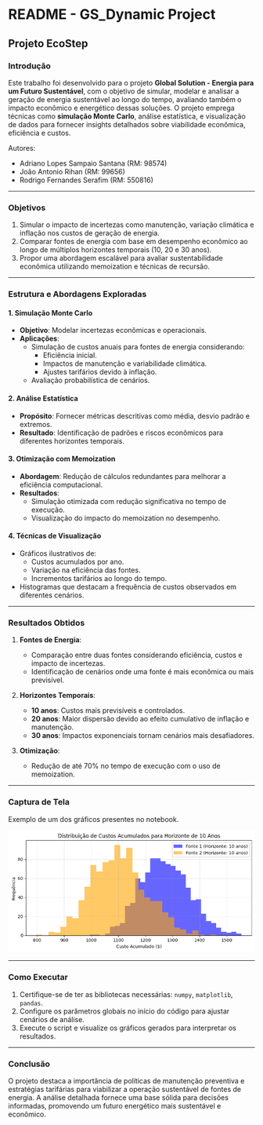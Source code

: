 # **README - GS_Dynamic Project**

## **Projeto EcoStep**

### **Introdução**
Este trabalho foi desenvolvido para o projeto **Global Solution - Energia para um Futuro Sustentável**, com o objetivo de simular, modelar e analisar a geração de energia sustentável ao longo do tempo, avaliando também o impacto econômico e energético dessas soluções. O projeto emprega técnicas como **simulação Monte Carlo**, análise estatística, e visualização de dados para fornecer insights detalhados sobre viabilidade econômica, eficiência e custos.

Autores:  
- Adriano Lopes Sampaio Santana (RM: 98574)  
- João Antonio Rihan (RM: 99656)  
- Rodrigo Fernandes Serafim (RM: 550816)

---

### **Objetivos**
1. Simular o impacto de incertezas como manutenção, variação climática e inflação nos custos de geração de energia.
2. Comparar fontes de energia com base em desempenho econômico ao longo de múltiplos horizontes temporais (10, 20 e 30 anos).
3. Propor uma abordagem escalável para avaliar sustentabilidade econômica utilizando memoization e técnicas de recursão.

---

### **Estrutura e Abordagens Exploradas**

#### **1. Simulação Monte Carlo**
- **Objetivo**: Modelar incertezas econômicas e operacionais.
- **Aplicações**: 
  - Simulação de custos anuais para fontes de energia considerando:
    - Eficiência inicial.
    - Impactos de manutenção e variabilidade climática.
    - Ajustes tarifários devido à inflação.
  - Avaliação probabilística de cenários.

#### **2. Análise Estatística**
- **Propósito**: Fornecer métricas descritivas como média, desvio padrão e extremos.
- **Resultado**: Identificação de padrões e riscos econômicos para diferentes horizontes temporais.

#### **3. Otimização com Memoization**
- **Abordagem**: Redução de cálculos redundantes para melhorar a eficiência computacional.
- **Resultados**: 
  - Simulação otimizada com redução significativa no tempo de execução.
  - Visualização do impacto do memoization no desempenho.

#### **4. Técnicas de Visualização**
- Gráficos ilustrativos de:
  - Custos acumulados por ano.
  - Variação na eficiência das fontes.
  - Incrementos tarifários ao longo do tempo.
- Histogramas que destacam a frequência de custos observados em diferentes cenários.

---

### **Resultados Obtidos**
1. **Fontes de Energia**:
   - Comparação entre duas fontes considerando eficiência, custos e impacto de incertezas.
   - Identificação de cenários onde uma fonte é mais econômica ou mais previsível.

2. **Horizontes Temporais**:
   - **10 anos**: Custos mais previsíveis e controlados.
   - **20 anos**: Maior dispersão devido ao efeito cumulativo de inflação e manutenção.
   - **30 anos**: Impactos exponenciais tornam cenários mais desafiadores.

3. **Otimização**:
   - Redução de até 70% no tempo de execução com o uso de memoization.

---

### **Captura de Tela**

Exemplo de um dos gráficos presentes no notebook.

![Imagem 1](img/1.png)

---

### **Como Executar**
1. Certifique-se de ter as bibliotecas necessárias: `numpy`, `matplotlib`, `pandas`.
2. Configure os parâmetros globais no início do código para ajustar cenários de análise.
3. Execute o script e visualize os gráficos gerados para interpretar os resultados.

---

### **Conclusão**
O projeto destaca a importância de políticas de manutenção preventiva e estratégias tarifárias para viabilizar a operação sustentável de fontes de energia. A análise detalhada fornece uma base sólida para decisões informadas, promovendo um futuro energético mais sustentável e econômico.
